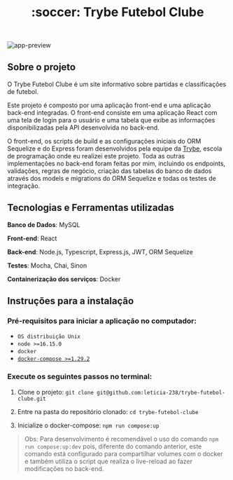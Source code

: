 <h1 align="center">
  :soccer: Trybe Futebol Clube
</h1>

&emsp;

![app-preview](./screen-capture.gif)

## Sobre o projeto

O Trybe Futebol Clube é um site informativo sobre partidas e classificações de futebol. 

Este projeto é composto por uma aplicação front-end e uma aplicação back-end integradas. O front-end consiste em uma aplicação React com uma tela de login para o usuário e uma tabela que exibe as informações disponibilizadas pela API desenvolvida no back-end. 

O front-end, os scripts de build e as configurações iniciais do ORM Sequelize e do Express foram desenvolvidos pela equipe da [Trybe](https://www.betrybe.com/), escola de programação onde eu realizei este projeto. Toda as outras implementações no back-end foram feitas por mim, incluindo os endpoints, validações, regras de negócio, criação das tabelas do banco de dados através dos models e migrations do ORM Sequelize e todas os testes de integração.

## Tecnologias e Ferramentas utilizadas 

**Banco de Dados**: MySQL 

**Front-end**: React

**Back-end**: Node.js, Typescript, Express.js, JWT, ORM Sequelize

**Testes**: Mocha, Chai, Sinon

**Containerização dos serviços**: Docker

## Instruções para a instalação

### Pré-requisitos para iniciar a aplicação no computador:

- `OS distribuição Unix`
- `node >=16.15.0`
- `docker`
- [`docker-compose >=1.29.2`](https://docs.docker.com/compose/install/)

### Execute os seguintes passos no terminal:

1. Clone o projeto: `git clone git@github.com:leticia-238/trybe-futebol-clube.git`

2. Entre na pasta do repositório clonado: `cd trybe-futebol-clube`

3. Inicialize o docker-compose: `npm run compose:up`

> Obs: Para desenvolvimento é recomendável o uso do comando `npm run compose:up:dev` pois, diferente do comando anterior, este comando está configurado para compartilhar volumes com o docker e também utiliza o script que realiza o live-reload ao fazer modificações no back-end.






